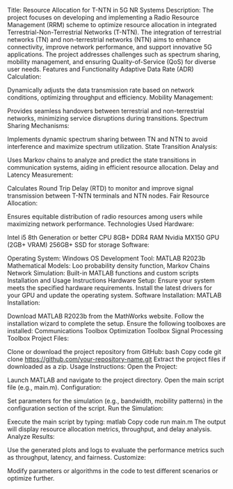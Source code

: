 Title: Resource Allocation for T-NTN in 5G NR Systems
Description:
The project focuses on developing and implementing a Radio Resource Management (RRM) scheme to optimize resource allocation in integrated Terrestrial-Non-Terrestrial Networks (T-NTN). The integration of terrestrial networks (TN) and non-terrestrial networks (NTN) aims to enhance connectivity, improve network performance, and support innovative 5G applications. The project addresses challenges such as spectrum sharing, mobility management, and ensuring Quality-of-Service (QoS) for diverse user needs.
Features and Functionality
Adaptive Data Rate (ADR) Calculation:

Dynamically adjusts the data transmission rate based on network conditions, optimizing throughput and efficiency.
Mobility Management:

Provides seamless handovers between terrestrial and non-terrestrial networks, minimizing service disruptions during transitions.
Spectrum Sharing Mechanisms:

Implements dynamic spectrum sharing between TN and NTN to avoid interference and maximize spectrum utilization.
State Transition Analysis:

Uses Markov chains to analyze and predict the state transitions in communication systems, aiding in efficient resource allocation.
Delay and Latency Measurement:

Calculates Round Trip Delay (RTD) to monitor and improve signal transmission between T-NTN terminals and NTN nodes.
Fair Resource Allocation:

Ensures equitable distribution of radio resources among users while maximizing network performance.
Technologies Used
Hardware:

Intel i5 8th Generation or better CPU
8GB+ DDR4 RAM
Nvidia MX150 GPU (2GB+ VRAM)
256GB+ SSD for storage
Software:

Operating System: Windows OS
Development Tool: MATLAB R2023b
Mathematical Models: Loo probability density function, Markov Chains
Network Simulation: Built-in MATLAB functions and custom scripts
Installation and Usage Instructions
Hardware Setup:
Ensure your system meets the specified hardware requirements.
Install the latest drivers for your GPU and update the operating system.
Software Installation:
MATLAB Installation:

Download MATLAB R2023b from the MathWorks website.
Follow the installation wizard to complete the setup.
Ensure the following toolboxes are installed:
Communications Toolbox
Optimization Toolbox
Signal Processing Toolbox
Project Files:

Clone or download the project repository from GitHub:
bash
Copy code
git clone https://github.com/your-repository-name.git
Extract the project files if downloaded as a zip.
Usage Instructions:
Open the Project:

Launch MATLAB and navigate to the project directory.
Open the main script file (e.g., main.m).
Configuration:

Set parameters for the simulation (e.g., bandwidth, mobility patterns) in the configuration section of the script.
Run the Simulation:

Execute the main script by typing:
matlab
Copy code
run main.m
The output will display resource allocation metrics, throughput, and delay analysis.
Analyze Results:

Use the generated plots and logs to evaluate the performance metrics such as throughput, latency, and fairness.
Customize:

Modify parameters or algorithms in the code to test different scenarios or optimize further.
